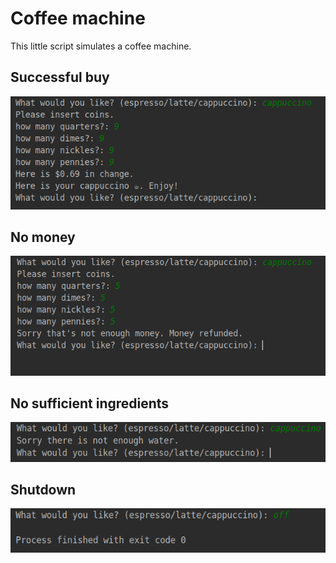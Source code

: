 # Coffee machine
This little script simulates a coffee machine.

## Successful buy
![successful](screenshots/coffee-machine_successful.png)

## No money
![successful](screenshots/coffee-machine_no-money.png)

## No sufficient ingredients
![successful](screenshots/coffee-machine_no-ingredients.png)

## Shutdown
![successful](screenshots/coffee-machine_off.png)


